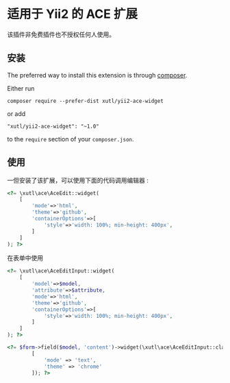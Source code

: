适用于 Yii2 的 ACE 扩展
==============================

该插件非免费插件也不授权任何人使用。

安装
------------

The preferred way to install this extension is through [composer](http://getcomposer.org/download/).

Either run

```
composer require --prefer-dist xutl/yii2-ace-widget
```

or add

```
"xutl/yii2-ace-widget": "~1.0"
```

to the `require` section of your `composer.json`.

使用
-----

一但安装了该扩展，可以使用下面的代码调用编辑器 :

```php
<?= \xutl\ace\AceEdit::widget(
    [
        'mode'=>'html',
        'theme'=>'github',
        'containerOptions'=>[
            'style'=>'width: 100%; min-height: 400px',
        ]
    ]
); ?>
````

在表单中使用

```php
<?= \xutl\ace\AceEditInput::widget(
    [
        'model'=>$model,
        'attribute'=>$attribute,
        'mode'=>'html',
        'theme'=>'github',
        'containerOptions'=>[
            'style'=>'width: 100%; min-height: 400px',
        ]
    ]
); ?>

<?= $form->field($model, 'content')->widget(\xutl\ace\AceEditInput::className(),
        [
            'mode' => 'text',
            'theme' => 'chrome'
        ]); ?>
````
